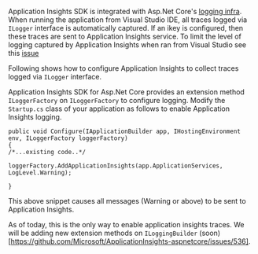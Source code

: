 Application Insights SDK is integrated with Asp.Net Core's [logging infra](https://docs.microsoft.com/en-us/aspnet/core/fundamentals/logging).
When running the application from Visual Studio IDE, all traces logged via ```ILogger``` interface is automatically captured. If an ikey is configured, then these traces are sent to Application Insights service. To limit the level of logging captured by Application Insights when ran from Visual Studio see this [issue](https://github.com/Microsoft/ApplicationInsights-aspnetcore/issues/603)

Following shows how to configure Application Insights to collect traces logged via ```ILogger``` interface.

Application Insights SDK for Asp.Net Core provides an extension method ```ILoggerFactory``` on ```ILoggerFactory``` to configure logging. Modify the ```Startup.cs``` class of your application as follows to enable Application Insights logging.
```
public void Configure(IApplicationBuilder app, IHostingEnvironment env, ILoggerFactory loggerFactory)
{
/*...existing code..*/
            loggerFactory.AddApplicationInsights(app.ApplicationServices, LogLevel.Warning);

}
```
This above snippet causes all messages (Warning or above) to be sent to Application Insights. 

As of today, this is the only way to enable application insights traces. We will be adding new extension methods on ```ILoggingBuilder``` (soon)[https://github.com/Microsoft/ApplicationInsights-aspnetcore/issues/536].
